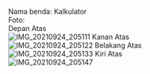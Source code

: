 Nama benda: Kalkulator  
Foto:  
Depan Atas  
![IMG_20210924_205111](https://user-images.githubusercontent.com/7587945/134702615-02030593-cf76-48ae-b65c-5f4494e2e828.jpg)
Kanan Atas  
![IMG_20210924_205122](https://user-images.githubusercontent.com/7587945/134702644-d83299bc-5550-4434-9fff-cf208a95ab6c.jpg)
Belakang Atas  
![IMG_20210924_205133](https://user-images.githubusercontent.com/7587945/134702668-5d7d866a-56bf-4cb2-9610-283696000d9a.jpg)
Kiri Atas  
![IMG_20210924_205147](https://user-images.githubusercontent.com/7587945/134702692-6be06b0d-8382-4a50-a6c2-108536217f8c.jpg)
